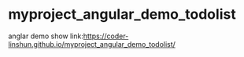 # myproject_angular_demo_todolist
anglar demo
show link:https://coder-linshun.github.io/myproject_angular_demo_todolist/
